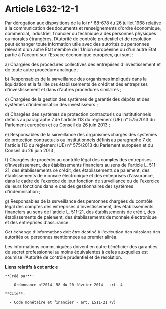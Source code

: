 # Article L632-12-1

Par dérogation aux dispositions de la loi n° 68-678 du 26 juillet 1968 relative à la communication des documents et
renseignements d'ordre économique, commercial, industriel, financier ou technique à des personnes physiques ou morales
étrangères, l'Autorité de contrôle prudentiel et de résolution peut échanger toute information utile avec des autorités ou
personnes relevant d'un autre Etat membre de l'Union européenne ou d'un autre Etat partie à l'accord sur l'Espace économique
européen, qui sont : 

a) Chargées des procédures collectives des entreprises d'investissement et de toute autre procédure analogue ; 

b) Responsables de la surveillance des organismes impliqués dans la liquidation et la faillite des établissements de crédit
et des entreprises d'investissement et dans d'autres procédures similaires ; 

c) Chargées de la gestion des systèmes de garantie des dépôts et des systèmes d'indemnisation des investisseurs ; 

d) Chargées des systèmes de protection contractuels ou institutionnels définis au paragraphe 7 de l'article 113 du règlement
(UE) n° 575/2013 du Parlement européen et du Conseil du 26 juin 2013 ; 

e) Responsables de la surveillance des organismes chargés des systèmes de protection contractuels ou institutionnels définis
au paragraphe 7 de l'article 113 du règlement (UE) n° 575/2013 du Parlement européen et du Conseil du 26 juin 2013 ; 

f) Chargées de procéder au contrôle légal des comptes des entreprises d'investissement, des établissements financiers au sens
de l'article L. 511-21, des établissements de crédit, des établissements de paiement, des établissements de monnaie
électronique et des entreprises d'assurance, dans le cadre de l'exercice de leur fonction de surveillance ou de l'exercice de
leurs fonctions dans le cas des gestionnaires des systèmes d'indemnisation ; 

g) Responsables de la surveillance des personnes chargées du contrôle légal des comptes des entreprises d'investissement, des
établissements financiers au sens de l'article L. 511-21, des établissements de crédit, des établissements de paiement, des
établissements de monnaie électronique et des entreprises d'assurance. 

Cet échange d'informations doit être destiné à l'exécution des missions des autorités ou personnes mentionnées au premier
alinéa. 

Les informations communiquées doivent en outre bénéficier des garanties de secret professionnel au moins équivalentes à
celles auxquelles est soumise l'Autorité de contrôle prudentiel et de résolution.

**Liens relatifs à cet article**

	**Créé par**:

	  - Ordonnance n°2014-158 du 20 février 2014 - art. 4

	**Cite**:

	  - Code monétaire et financier - art. L511-21 (V)
